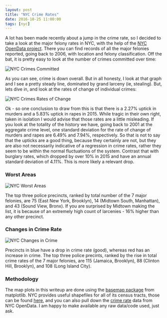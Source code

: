 ```yaml
---
layout: post
title: "NYC Crime Rates"
date: 2016-10-25 11:00:00
tags: [nyc]
---
```


A lot has been made recently about a jump in the crime rate, so I decided to take a look at the major felony rates in NYC, with the help of the [NYC OpenData project](https://data.cityofnewyork.us/).  There you can find records of all the major felonies reported, going back to 2006, with location and felony classification.  Off the bat, it is pretty easy to look at the number of crimes committed over time:

![NYC Crimes Committed]({{site.url}}/assets/crime/CrimesOverTimes.png)

As you can see, crime is down overall.  But in all honesty, I look at that graph and I see a pretty steady line, dominated by grand larceny (ie, stealing).  But, lets dive in, and look at the rates of change of individual crimes:

![NYC Crimes Rates of Change]({{site.url}}/assets/crime/RatesOfChangeInCrimes.png)

Ok - so one conclusion to draw from this is that there is a 2.27% uptick in murders and a 5.83% uptick in rapes in 2015.  While tragic in their own right, taken in isolation I would advise that those rates are a little misleading.  If you look at the totality of the history we have, going back to 2001 at the aggregate crime level, one standard deviation for the rate of change of murders and rapes are 6.49% and 7.94%, respectively.  So that is not to say that the upticks are a good thing, because they certainly are not, but they are also not necessarily indicative of a regression in crime rates, rather they seem to be within the normal fluctuations of the system.  Contrast that with burglary rates, which dropped by over 10% in 2015 and have an annual standard deviation of 4.11%.  This is more likely a relevant drop.

### Worst Areas

![NYC Worst Areas]({{site.url}}/assets/crime/major_crimes.2015.map.png)

The top three police precincts, ranked by total number of the 7 major felonies, are 75 (East New York, Brooklyn), 14 (Midtown South, Manhattan), and 43 (Sound View, Bronx).  If you are surprised by Midtown making the list, it is because of an extremely high count of larcenies - 16% higher than any other precinct.

### Changes in Crime Rate

![NYC Changes in Crime]({{site.url}}/assets/crime/major_crimes.pctchange.2014.2015.map.png)

Precincts in blue have a drop in crime rate (good), whereas red has an increase in crime.  The top three police precints, ranked by the rise in total crime rates of the 7 major felonies, are 115 (Jamaica, Brooklyn), 88 (Clinton Hill, Brooklyn), and 108 (Long Island City).  

### Methodology

The map plots in this writeup are done using the [basemap package](http://matplotlib.org/basemap) from matplotlib.  NYC provides useful shapefiles for all of its census tracts, those can be found [here](https://data.cityofnewyork.us/City-Government/2010-Census-Tracts/fxpq-c8ku/data), and you can also pull down the [crime rate](https://data.cityofnewyork.us/Public-Safety/NYPD-7-Major-Felony-Incidents/hyij-8hr7) data from NYC OpenData.  I am happy to make available any raw data/code used, just ask.
